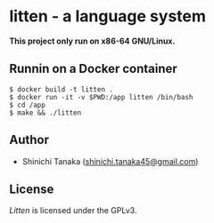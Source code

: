# litten - a language system

**This project only run on x86-64 GNU/Linux.**

## Runnin on a Docker container

```
$ docker build -t litten .
$ docker run -it -v $PWD:/app litten /bin/bash
$ cd /app
$ make && ./litten
```

## Author

- Shinichi Tanaka (<shinichi.tanaka45@gmail.com>)

## License

*Litten* is licensed under the GPLv3.
